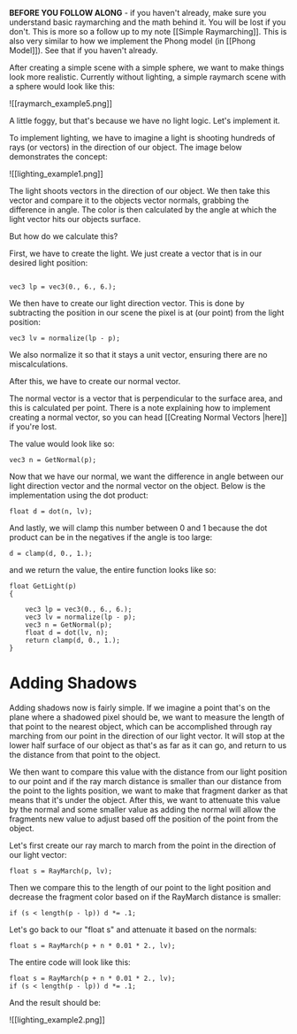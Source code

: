 **BEFORE YOU FOLLOW ALONG** - if you haven't already, make sure you understand basic raymarching and the math behind it. You will be lost if you don't. This is more so a follow up to my note [[Simple Raymarching]]. This is also very similar to how we implement the Phong model (in [[Phong Model]]). See that if you haven't already.

After creating a simple scene with a simple sphere, we want to make things look more realistic. Currently without lighting, a simple raymarch scene with a sphere would look like this:

![[raymarch_example5.png]]

A little foggy, but that's because we have no light logic. Let's implement it.

To implement lighting, we have to imagine a light is shooting hundreds of rays (or vectors) in the direction of our object. The image below demonstrates the concept:

![[lighting_example1.png]]

The light shoots vectors in the direction of our object. We then take this vector and compare it to the objects vector normals, grabbing the difference in angle. The color is then calculated by the angle at which the light vector hits our objects surface. 

But how do we calculate this?

First, we have to create the light. We just create a vector that is in our desired light position:

```

vec3 lp = vec3(0., 6., 6.);

```

We then have to create our light direction vector. This is done by subtracting the position in our scene the pixel is at (our point) from the light position:

```
vec3 lv = normalize(lp - p);
```

We also normalize it so that it stays a unit vector, ensuring there are no miscalculations.

After this, we have to create our normal vector.

The normal vector is a vector that is perpendicular to the surface area, and this is calculated per point. There is a note explaining how to implement creating a normal vector, so you can head [[Creating Normal Vectors |here]] if you're lost.

The value would look like so:

```
vec3 n = GetNormal(p);
```

Now that we have our normal, we want the difference in angle between our light direction vector and the normal vector on the object. Below is the implementation using the dot product:

```
float d = dot(n, lv);
```

And lastly, we will clamp this number between 0 and 1 because the dot product can be in the negatives if the angle is too large:

```
d = clamp(d, 0., 1.);
```

and we return the value, the entire function looks like so:

```
float GetLight(p)
{

	vec3 lp = vec3(0., 6., 6.);
	vec3 lv = normalize(lp - p);
	vec3 n = GetNormal(p);
	float d = dot(lv, n);
	return clamp(d, 0., 1.);
}
```

# Adding Shadows

Adding shadows now is fairly simple. If we imagine a point that's on the plane where a shadowed pixel should be, we want to measure the length of that point to the nearest object, which can be accomplished through ray marching from our point in the direction of our light vector. It will stop at the lower half surface of our object as that's as far as it can go, and return to us the distance from that point to the object.

We then want to compare this value with the distance from our light position to our point and if the ray march distance is smaller than our distance from the point to the lights position, we want to make that fragment darker as that means that it's under the object. After this, we want to attenuate this value by the normal and some smaller value as adding the normal will allow the fragments new value to adjust based off the position of the point from the object.

Let's first create our ray march to march from the point in the direction of our light vector:

```
float s = RayMarch(p, lv);
```

Then we compare this to the length of our point to the light position and decrease the fragment color based on if the RayMarch distance is smaller:

```
if (s < length(p - lp)) d *= .1;
```

Let's go back to our "float s" and attenuate it based on the normals:

```
float s = RayMarch(p + n * 0.01 * 2., lv);
```

The entire code will look like this:

```
float s = RayMarch(p + n * 0.01 * 2., lv);
if (s < length(p - lp)) d *= .1;
```

And the result should be:

![[lighting_example2.png]]

